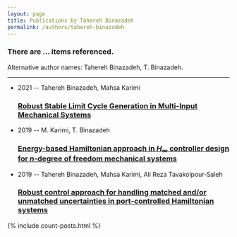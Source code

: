```yaml
---
layout: page
title: Publications by Tahereh Binazadeh
permalink: /authors/tahereh-binazadeh
---
```


<h3 id="number-posts">There are ... items referenced.</h3>
<p id='info-authors'>Alternative author names: Tahereh Binazadeh, T. Binazadeh.</p>
<hr />
<ul class="post-list">
<li><span class='post-meta'>2021 -- Tahereh Binazadeh, Mahsa Karimi</span><h3><a class='post-link' href="{{ site.baseurl }}/robust-stable-limit-cycle-generation-in-multi-input-mechanical-systems">Robust Stable Limit Cycle Generation in Multi-Input Mechanical Systems</a></h3></li>
<li><span class='post-meta'>2019 -- M. Karimi, T. Binazadeh</span><h3><a class='post-link' href="{{ site.baseurl }}/energy-based-hamiltonian-approach-in-i-h-i-sub-sub-controller-design-for-i-n-i-degree-of-freedom-mechanical-systems">Energy-based Hamiltonian approach in <i>H</i><sub>∞</sub> controller design for <i>n</i>-degree of freedom mechanical systems</a></h3></li>
<li><span class='post-meta'>2019 -- Tahereh Binazadeh, Mahsa Karimi, Ali Reza Tavakolpour‐Saleh</span><h3><a class='post-link' href="{{ site.baseurl }}/robust-control-approach-for-handling-matched-and-or-unmatched-uncertainties-in-port-controlled-hamiltonian-systems">Robust control approach for handling matched and/or unmatched uncertainties in port‐controlled Hamiltonian systems</a></h3></li>

</ul>
{% include count-posts.html %}

